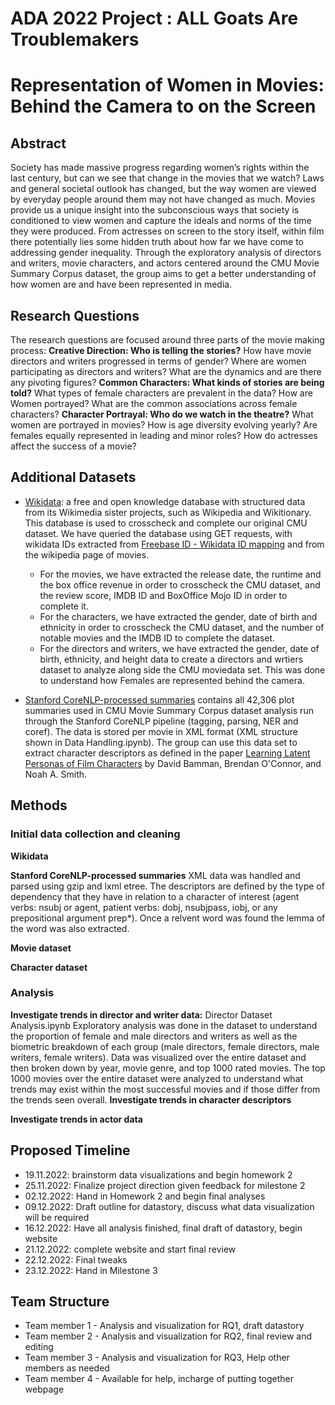 # ADA 2022 Project :  ALL Goats Are Troublemakers

# Representation of Women in Movies: Behind the Camera to on the Screen

## Abstract
Society has made massive progress regarding women’s rights within the last century, but can we see that change in the movies that we watch? Laws and general societal outlook has changed, but the way women are viewed by everyday people around them may not have changed as much. Movies provide us a unique insight into the subconscious ways that society is conditioned to view women and capture the ideals and norms of the time they were produced. From actresses on screen to the story itself, within film there potentially lies some hidden truth about how far we have come to addressing gender inequality. Through the exploratory analysis of directors and writers, movie characters, and actors centered around the CMU Movie Summary Corpus dataset, the group aims to get a better understanding of how women are and have been represented in media.

## Research Questions
The research questions are focused around three parts of the movie making process:
**Creative Direction: Who is telling the stories?**
How have movie directors and writers progressed in terms of gender? Where are women participating as directors and writers? What are the dynamics and are there any pivoting figures?
**Common Characters: What kinds of stories are being told?**
What types of female characters are prevalent in the data? How are Women portrayed? What are the common associations across female characters? 
**Character Portrayal: Who do we watch in the theatre?**
What women are portrayed in movies? How is age diversity evolving yearly? Are females equally represented in leading and minor roles? How do actresses affect the success of a movie?
  
## Additional Datasets

* [Wikidata](https://www.wikidata.org/wiki/Wikidata:Main_Page): a free and open knowledge database with structured data from its Wikimedia sister projects, such as Wikipedia and Wikitionary. This database is used to crosscheck and complete our original CMU dataset. We have queried the database using GET requests, with wikidata IDs extracted from [Freebase ID - Wikidata ID mapping](https://developers.google.com/freebase#freebase-wikidata-mappings) and from the wikipedia page of movies.
  * For the movies, we have extracted the release date, the runtime and the box office revenue in order to crosscheck the CMU dataset, and the review score, IMDB ID and BoxOffice Mojo ID in order to complete it.
  * For the characters, we have extracted the gender, date of birth and ethnicity in order to crosscheck the CMU dataset, and the number of notable movies and the IMDB ID to complete the dataset.
  * For the directors and writers, we have extracted the gender, date of birth, ethnicity, and height data to create a directors and wrtiers dataset to analyze along side the CMU moviedata set. This was done to understand how Females are represented behind the camera.

* [Stanford CoreNLP-processed summaries](http://www.cs.cmu.edu/~ark/personas/data/corenlp_plot_summaries.tar)
 contains all 42,306 plot summaries used in CMU Movie Summary Corpus dataset analysis run through the Stanford CoreNLP pipeline (tagging, parsing, NER and coref). The data is stored per movie in XML format (XML structure shown in Data Handling.ipynb). The group can use this data set to extract character descriptors as defined in the paper [Learning Latent Personas of Film Characters](http://www.cs.cmu.edu/~dbamman/pubs/pdf/bamman+oconnor+smith.acl13.pdf) by David Bamman, Brendan O'Connor, and Noah A. Smith.

  
## Methods
### Initial data collection and cleaning
**Wikidata**

**Stanford CoreNLP-processed summaries**
XML data was handled and parsed using gzip and lxml etree. The descriptors are defined by the type of dependency that they have in relation to a character of interest (agent verbs: nsubj or agent, patient verbs: dobj, nsubjpass, iobj, or any prepositional argument prep*). Once a relvent word was found the lemma of the word was also extracted.

**Movie dataset**

**Character dataset**

### Analysis
**Investigate trends in director and writer data:** Director Dataset Analysis.ipynb
Exploratory analysis was done in the dataset to understand the proportion of female and male directors and writers as well as the biometric breakdown of each group (male directors, female directors, male writers, female writers). Data was visualized over the entire dataset and then broken down by year, movie genre, and top 1000 rated movies. The top 1000 movies over the entire dataset were analyzed to understand what trends may exist within the most successful movies and if those differ from the trends seen overall.
**Investigate trends in character descriptors**

**Investigate trends in actor data**


## Proposed Timeline
* 19.11.2022:  brainstorm data visualizations and begin homework 2
* 25.11.2022:  Finalize project direction given feedback for milestone 2
* 02.12.2022:  Hand in Homework 2 and begin final analyses
* 09.12.2022:  Draft outline for datastory, discuss what data visualization will be required
* 16.12.2022:  Have all analysis finished, final draft of datastory, begin website
* 21.12.2022:  complete website and start final review
* 22.12.2022:  Final tweaks
* 23.12.2022:  Hand in Milestone 3

## Team Structure
* Team member 1 - Analysis and visualization for RQ1, draft datastory
* Team member 2 - Analysis and visualization for RQ2, final review and editing
* Team member 3 - Analysis and visualization for RQ3, Help other members as needed
* Team member 4 - Available for help, incharge of putting together webpage
